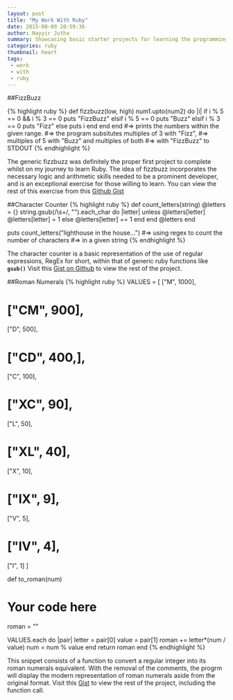 ```yaml
---
layout: post
title: "My Work With Ruby"
date: 2015-08-09 20:59:36
author: Nayyir Jutha
summary: Showcasing basic starter projects for learning the programming language Ruby. 
categories: ruby
thumbnail: heart
tags:
 - work
 - with
 - ruby
---
```



##FizzBuzz

{% highlight ruby %}
def fizzbuzz(low, high)
  num1.upto(num2) do |i|
    if i % 5 == 0 && i % 3 == 0
      puts "FizzBuzz"
    elsif i % 5 == 0
      puts "Buzz"
    elsif i % 3 == 0
      puts "Fizz"
    else
      puts i
    end
  end
end
#=> prints the numbers within the given range.
#=> the program subsitutes multiples of 3 with "Fizz",
#=> multiples of 5 with "Buzz" and multiples of both
#=> with "FizzBuzz" to STDOUT
{% endhighlight %}

The generic fizzbuzz was definitely the proper first project to complete whilst on my journey to learn Ruby. The idea of fizzbuzz incorporates the necessary logic and arithmetic skills needed to be a prominent developer, and is an exceptional exercise for those willing to learn. You can view the rest of this exercise from this [Github Gist](https://gist.github.com/6bc87e4bbc02f80807d8)

##Character Counter
{% highlight ruby %}
def count_letters(string)
  @letters = {}
  string.gsub(/\s+/, "").each_char do |letter| 
      unless @letters[letter] 
        @letters[letter] = 1
      else
        @letters[letter] += 1 
      end
  end
  @letters
end

puts count_letters("lighthouse in the house...")
#=> using regex to count the number of characters
#=> in a given string
{% endhighlight %}

The character counter is a basic representation of the use of regular expressions, RegEx for short, within that of generic ruby functions like **`gsub()`** Visit this [Gist on Github](https://gist.github.com/rh0delta/67b24342c9e4a10ba5e8) to view the rest of the project.

##Roman Numerals
{% highlight ruby %}
VALUES = [
  ["M", 1000],
  # ["CM", 900], 
  ["D", 500],
  # ["CD", 400,], 
  ["C", 100],
  # ["XC", 90], 
  ["L", 50],
  # ["XL", 40], 
  ["X", 10],
  # ["IX", 9], 
  ["V", 5],
  # ["IV", 4],
  ["I", 1] 
]

def to_roman(num)
  # Your code here
  roman = ""

  VALUES.each do |pair|
    letter = pair[0]
    value = pair[1]
    roman += letter*(num / value)
    num = num % value
  end
  return roman
end
{% endhighlight %}

This snippet consists of a function to convert a regular integer into its roman numerals equivalent.
With the removal of the comments, the progrm will display the modern representation of roman numerals aside
from the original format. Visit this [Gist](https://gist.github.com/rh0delta/2563fbb57085c7bdc1b6) to view the rest
of the project, including the function call.